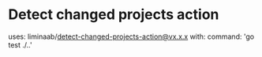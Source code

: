 # Detect changed projects action

uses: liminaab/detect-changed-projects-action@vx.x.x
with:
  command: 'go test ./..'